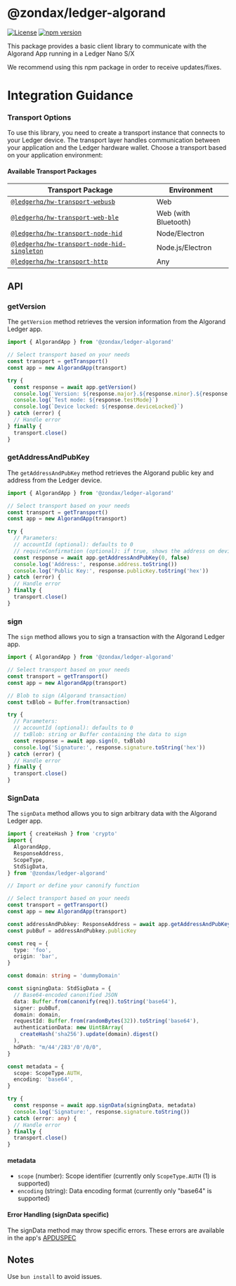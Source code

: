 # @zondax/ledger-algorand

[![License](https://img.shields.io/badge/License-Apache%202.0-blue.svg)](https://opensource.org/licenses/Apache-2.0)
[![npm version](https://badge.fury.io/js/%40zondax%2Fledger-algorand.svg)](https://badge.fury.io/js/%40zondax%2Fledger-algorand)

This package provides a basic client library to communicate with the Algorand App running in a Ledger Nano S/X

We recommend using this npm package in order to receive updates/fixes.

# Integration Guidance

### Transport Options

To use this library, you need to create a transport instance that connects to your Ledger device. The transport layer handles communication between your application and the Ledger hardware wallet. Choose a transport based on your application environment:

#### Available Transport Packages

| Transport Package                                                                                                      | Environment          |
| ---------------------------------------------------------------------------------------------------------------------- | -------------------- |
| [`@ledgerhq/hw-transport-webusb`](https://www.npmjs.com/package/@ledgerhq/hw-transport-webusb)                         | Web                  |
| [`@ledgerhq/hw-transport-web-ble`](https://www.npmjs.com/package/@ledgerhq/hw-transport-web-ble)                       | Web (with Bluetooth) |
| [`@ledgerhq/hw-transport-node-hid`](https://www.npmjs.com/package/@ledgerhq/hw-transport-node-hid)                     | Node/Electron        |
| [`@ledgerhq/hw-transport-node-hid-singleton`](https://www.npmjs.com/package/@ledgerhq/hw-transport-node-hid-singleton) | Node.js/Electron     |
| [`@ledgerhq/hw-transport-http`](https://www.npmjs.com/package/@ledgerhq/hw-transport-http)                             | Any                  |

## API

### getVersion

The `getVersion` method retrieves the version information from the Algorand Ledger app.

```typescript
import { AlgorandApp } from '@zondax/ledger-algorand'

// Select transport based on your needs
const transport = getTransport()
const app = new AlgorandApp(transport)

try {
  const response = await app.getVersion()
  console.log(`Version: ${response.major}.${response.minor}.${response.patch}`)
  console.log(`Test mode: ${response.testMode}`)
  console.log(`Device locked: ${response.deviceLocked}`)
} catch (error) {
  // Handle error
} finally {
  transport.close()
}
```

### getAddressAndPubKey

The `getAddressAndPubKey` method retrieves the Algorand public key and address from the Ledger device.

```typescript
import { AlgorandApp } from '@zondax/ledger-algorand'

// Select transport based on your needs
const transport = getTransport()
const app = new AlgorandApp(transport)

try {
  // Parameters:
  // accountId (optional): defaults to 0
  // requireConfirmation (optional): if true, shows the address on device for verification
  const response = await app.getAddressAndPubKey(0, false)
  console.log('Address:', response.address.toString())
  console.log('Public Key:', response.publicKey.toString('hex'))
} catch (error) {
  // Handle error
} finally {
  transport.close()
}
```

### sign

The `sign` method allows you to sign a transaction with the Algorand Ledger app.

```typescript
import { AlgorandApp } from '@zondax/ledger-algorand'

// Select transport based on your needs
const transport = getTransport()
const app = new AlgorandApp(transport)

// Blob to sign (Algorand transaction)
const txBlob = Buffer.from(transaction)

try {
  // Parameters:
  // accountId (optional): defaults to 0
  // txBlob: string or Buffer containing the data to sign
  const response = await app.sign(0, txBlob)
  console.log('Signature:', response.signature.toString('hex'))
} catch (error) {
  // Handle error
} finally {
  transport.close()
}
```

### SignData

The `signData` method allows you to sign arbitrary data with the Algorand Ledger app.

```typescript
import { createHash } from 'crypto'
import {
  AlgorandApp,
  ResponseAddress,
  ScopeType,
  StdSigData,
} from '@zondax/ledger-algorand'

// Import or define your canonify function

// Select transport based on your needs
const transport = getTransport()
const app = new AlgorandApp(transport)

const addressAndPubkey: ResponseAddress = await app.getAddressAndPubKey()
const pubBuf = addressAndPubkey.publicKey

const req = {
  type: 'foo',
  origin: 'bar',
}

const domain: string = 'dummyDomain'

const signingData: StdSigData = {
  // Base64-encoded canonified JSON
  data: Buffer.from(canonify(req)).toString('base64'),
  signer: pubBuf,
  domain: domain,
  requestId: Buffer.from(randomBytes(32)).toString('base64'),
  authenticationData: new Uint8Array(
    createHash('sha256').update(domain).digest()
  ),
  hdPath: "m/44'/283'/0'/0/0",
}

const metadata = {
  scope: ScopeType.AUTH,
  encoding: 'base64',
}

try {
  const response = await app.signData(signingData, metadata)
  console.log('Signature:', response.signature.toString())
} catch (error: any) {
  // Handle error
} finally {
  transport.close()
}
```

#### metadata

- `scope` (number): Scope identifier (currently only `ScopeType.AUTH` (1) is supported)
- `encoding` (string): Data encoding format (currently only "base64" is supported)

#### Error Handling (signData specific)

The signData method may throw specific errors. These errors are available in the app's [APDUSPEC](https://github.com/Zondax/ledger-algorand/blob/main/docs/APDUSPEC.md#arbitrary-sign-return-codes)

## Notes

Use `bun install` to avoid issues.

